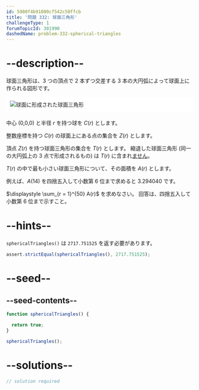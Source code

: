 ```yaml
---
id: 5900f4b91000cf542c50ffcb
title: '問題 332: 球面三角形'
challengeType: 1
forumTopicId: 301990
dashedName: problem-332-spherical-triangles
---
```


# --description--

球面三角形は、3 つの頂点で 2 本ずつ交差する 3 本の大円弧によって球面上に作られる図形です。

<img alt="球面に形成された球面三角形" src="https://cdn.freecodecamp.org/curriculum/project-euler/spherical-triangles.jpg" style="background-color: white; padding: 10px; display: block; margin-right: auto; margin-left: auto; margin-bottom: 1.2rem;" />

中心 (0,0,0) と半径 $r$ を持つ球を $C(r)$ とします。

整数座標を持つ $C(r)$ の球面上にある点の集合を $Z(r)$ とします。

頂点 $Z(r)$ を持つ球面三角形の集合を $T(r)$ とします。 縮退した球面三角形 (同一の大円弧上の 3 点で形成されるもの) は $T(r)$ に含まれ<u>ません</u>。

$T(r)$ の中で最も小さい球面三角形について、その面積を $A(r)$ とします。

例えば、$A(14)$ を四捨五入して小数第 6 位まで求めると 3.294040 です。

$\displaystyle \sum_{r = 1}^{50} A(r)$ を求めなさい。 回答は、四捨五入して小数第 6 位まで示すこと。

# --hints--

`sphericalTriangles()` は `2717.751525` を返す必要があります。

```js
assert.strictEqual(sphericalTriangles(), 2717.751525);
```

# --seed--

## --seed-contents--

```js
function sphericalTriangles() {

  return true;
}

sphericalTriangles();
```

# --solutions--

```js
// solution required
```
